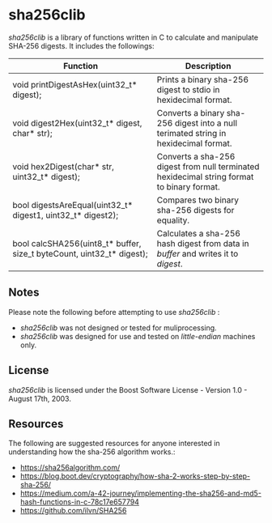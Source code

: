 # sha256clib

*sha256clib* is a library of functions written in C to calculate and manipulate SHA-256 digests. It includes the followings:

| Function | Description |
|----------|-------------|
|void printDigestAsHex(uint32_t* digest);|Prints a binary sha-256 digest to stdio in hexidecimal format.|
|void digest2Hex(uint32_t* digest, char* str);|Converts a binary sha-256 digest into a null terimated string in hexidecimal format.|
|void hex2Digest(char* str, uint32_t* digest);|Converts a sha-256 digest from  null terminated hexidecimal string format to binary format.|
|bool digestsAreEqual(uint32_t* digest1, uint32_t* digest2);|Compares two binary sha-256 digests for equality.|
|bool calcSHA256(uint8_t* buffer, size_t byteCount, uint32_t* digest);|Calculates a sha-256 hash digest from data in *buffer* and writes it to *digest*.|

## Notes

Please note the following before attempting to use *sha256clib* :

* *sha256clib* was not designed or tested for muliprocessing.
* *sha256clib* was designed for use and tested on *little-endian* machines only.

## License

*sha256clib* is licensed under the Boost Software License - Version 1.0 - August 17th, 2003.

## Resources

The following are suggested resources for anyone interested in understanding how the sha-256 algorithm works.\:

* https://sha256algorithm.com/
* https://blog.boot.dev/cryptography/how-sha-2-works-step-by-step-sha-256/
* https://medium.com/a-42-journey/implementing-the-sha256-and-md5-hash-functions-in-c-78c17e657794
* https://github.com/ilvn/SHA256
